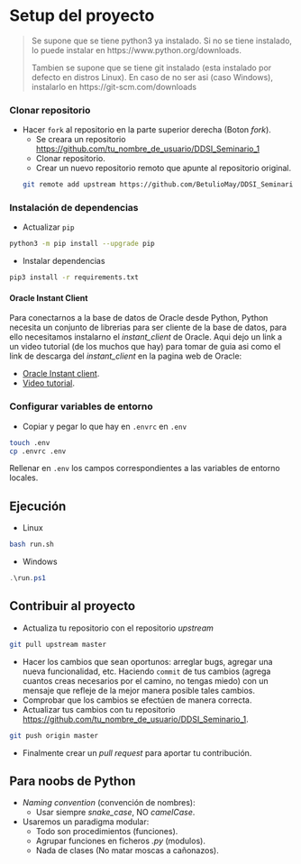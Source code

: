 # Setup del proyecto

<blockquote>
	<p>Se supone que se tiene python3 ya instalado. Si no se tiene instalado, lo puede instalar en https://www.python.org/downloads.</p>
	<p>Tambien se supone que se tiene git instalado (esta instalado por defecto en distros Linux). En caso de no ser asi (caso Windows), instalarlo en https://git-scm.com/downloads</p>
</blockquote>

### Clonar repositorio

- Hacer `fork` al repositorio en la parte superior derecha (Boton _fork_).
	- Se creara un repositorio https://github.com/tu_nombre_de_usuario/DDSI_Seminario_1
	- Clonar repositorio.
	- Crear un nuevo repositorio remoto que apunte al repositorio original.
	```bash
	git remote add upstream https://github.com/BetulioMay/DDSI_Seminario_1
	```

### Instalación de dependencias

- Actualizar `pip`
```bash
python3 -m pip install --upgrade pip
```

- Instalar dependencias
```bash
pip3 install -r requirements.txt
```

#### Oracle Instant Client
Para conectarnos a la base de datos de Oracle desde Python, Python necesita un conjunto de librerias para ser cliente de la base de datos, para ello necesitamos instalarno el _instant_client_ de Oracle. Aqui dejo un link a un video tutorial (de los muchos que hay) para tomar de guia asi como el link de descarga del _instant_client_ en la pagina web de Oracle:
- [Oracle Instant client](https://www.oracle.com/database/technologies/instant-client/downloads.html).
- [Video tutorial](https://www.youtube.com/watch?v=v0TkfVFGO5c).

### Configurar variables de entorno

- Copiar y pegar lo que hay en `.envrc` en `.env`
```bash
touch .env
cp .envrc .env
```

Rellenar en `.env` los campos correspondientes a las variables de entorno locales.

## Ejecución

- Linux
```bash
bash run.sh
```
- Windows
```powershell
.\run.ps1
```

## Contribuir al proyecto

- Actualiza tu repositorio con el repositorio _upstream_
```bash
git pull upstream master
```
- Hacer los cambios que sean oportunos: arreglar bugs, agregar una nueva funcionalidad, etc. Haciendo `commit` de tus cambios (agrega cuantos creas necesarios por el camino, no tengas miedo) con un mensaje que refleje de la mejor manera posible tales cambios.
- Comprobar que los cambios se efectúen de manera correcta.
- Actualizar tus cambios con tu repositorio https://github.com/tu_nombre_de_usuario/DDSI_Seminario_1.
```bash
git push origin master
```
- Finalmente crear un _pull request_ para aportar tu contribución.

## Para noobs de Python
- _Naming convention_ (convención de nombres):
	- Usar siempre _snake_case_, NO _camelCase_.
- Usaremos un paradigma modular:
	- Todo son procedimientos (funciones).
	- Agrupar funciones en ficheros _.py_ (modulos).
	- Nada de clases (No matar moscas a cañonazos).
